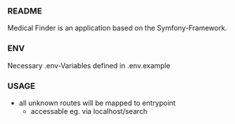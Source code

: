 ### README
Medical Finder is an application based on the Symfony-Framework. 

### ENV
Necessary .env-Variables defined in .env.example

### USAGE
* all unknown routes will be mapped to entrypoint
    * accessable eg. via localhost/search
    
    